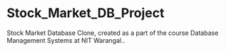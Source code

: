 # Stock_Market_DB_Project
Stock Market Database Clone, created as a part of the course Database Management Systems at NIT Warangal..
